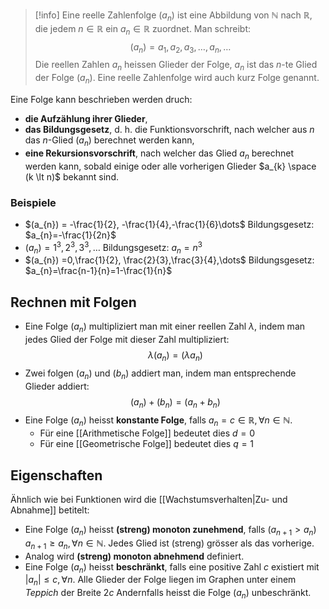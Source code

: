>[!info]
>Eine reelle Zahlenfolge ($a_n$) ist eine Abbildung von $\mathbb{N}$ nach $\mathbb{R}$, die jedem $n \in \mathbb{R}$ ein $a_{n} \in \mathbb{R}$ zuordnet. Man schreibt:
>$$
>(a_{n}) = a_{1}, a_{2},a_{3}, \dots, a_{n}, \dots
>$$
>Die reellen Zahlen $a_{n}$ heissen Glieder der Folge, $a_{n}$ ist das $n$-te Glied der Folge $(a_{n})$. Eine reelle Zahlenfolge wird auch kurz Folge genannt.

Eine Folge kann beschrieben werden druch:
- **die Aufzählung ihrer Glieder**,
- **das Bildungsgesetz**, d. h. die Funktionsvorschrift, nach welcher aus $n$ das $n$-Glied $(a_{n})$ berechnet werden kann,
- **eine Rekursionsvorschrift**, nach welcher das Glied $a_{n}$ berechnet werden kann, sobald einige oder alle vorherigen Glieder $a_{k} \space (k \lt n)$ bekannt sind.

### Beispiele
- $(a_{n}) = -\frac{1}{2}, -\frac{1}{4},-\frac{1}{6}\dots$ Bildungsgesetz: $a_{n}=-\frac{1}{2n}$
- $(a_{n}) =1^3, 2^3,3^3,\dots$ Bildungsgesetz: $a_{n}=n^3$
- $(a_{n}) =0,\frac{1}{2}, \frac{2}{3},\frac{3}{4},\dots$ Bildungsgesetz: $a_{n}=\frac{n-1}{n}=1-\frac{1}{n}$

## Rechnen mit Folgen
- Eine Folge $(a_{n})$ multipliziert man mit einer reellen Zahl $\lambda$, indem man jedes Glied der Folge mit dieser Zahl multipliziert:
$$
\lambda(a_{n}) = (\lambda a_{n})
$$
- Zwei folgen $(a_{n})$ und $(b_{n})$ addiert man, indem man entsprechende Glieder addiert:
$$
(a_{n}) + (b_{n}) = (a_{n} + b_{n})
$$
- Eine Folge $(a_{n})$ heisst **konstante Folge**, falls $a_{n} = c \in \mathbb{R}, \forall n \in \mathbb{N}$.
	- Für eine [[Arithmetische Folge]] bedeutet dies $d=0$
	- Für eine [[Geometrische Folge]] bedeutet dies $q=1$
	

## Eigenschaften
Ähnlich wie bei Funktionen wird die [[Wachstumsverhalten|Zu- und Abnahme]] betitelt:
- Eine Folge $(a_{n})$ heisst **(streng) monoton zunehmend**, falls $(a_{n+1} \gt a_{n})$ $a_{n+1}\ge a_{n}, \forall n \in \mathbb{N}$. Jedes Glied ist (streng) grösser als das vorherige.
- Analog wird **(streng) monoton abnehmend** definiert.
- Eine Folge $(a_{n})$ heisst **beschränkt**, falls eine positive Zahl $c$ existiert mit $\lvert a_{n} \rvert\le c, \forall n$. Alle Glieder der Folge liegen im Graphen unter einem *Teppich* der Breite $2c$ Andernfalls heisst die Folge $(a_{n})$ unbeschränkt.